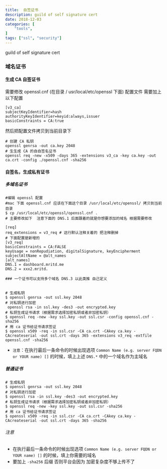 ```yaml
---
title:  自签证书
description: guild of self signature cert
date: 2018-12-03
categories: [
    "tools",
]
tags: ["ssl", "security"]
---
```


guild of self signature cert
<!--more-->


### 域名证书

#### 生成 CA 自签证书
需要修改 openssl.cnf (在目录 / usr/local/etc/openssl 下面) 配置文件 需要加上以下配置

```text
[v3_ca]
subjectKeyIdentifier=hash
authorityKeyIdentifier=keyid:always,issuer
basicConstraints = CA:true
```

然后把配置文件拷贝到当前目录下

```text
# 创建 CA 私钥
openssl genrsa -out ca.key 2048
# ⽣生成 CA 的⾃自签名证书
openssl req -new -x509 -days 365 -extensions v3_ca -key ca.key -out ca.crt -config ./openssl.cnf -sha256
```

#### 自签名，生成私有证书

##### 多域名证书

```text
#编辑 openssl 配置
#mac 下面 openssl.cnf 应该在下面这个目录 /usr/local/etc/openssl/ 拷贝到当前目录
$ cp /usr/local/etc/openssl/openssl.cnf .
# 主要修改如下  注意下面的 DNS.1 后面跟着的就是你想要添加的域名 根据需要修改

[req]
req_extensions = v3_req # 这行默认注释关着的 把注释删掉
# 下面配置是新增的
[v3_req]
basicConstraints = CA:FALSE
keyUsage = nonRepudiation, digitalSignature, keyEncipherment
subjectAltName = @alt_names
[alt_names]
DNS.1 = dashboard.mritd.me
DNS.2 = xxx2.mritd.

### 一个证书可以支持多个域名 DNS.3 以此类推 自己定义


# 生成私钥
$ openssl genrsa -out ssl.key 2048
# 对私钥进行加密
 openssl rsa -in ssl.key -des3 -out encrypted.key
# 私钥生成证书请求（根据需求选择加密私钥或者非加密私钥）
$ openssl req -new -key ssl.key -out ssl.csr -config openssl.cnf -sha256
# 用 ca 证书给证书请求签证
$ openssl x509 -req -in ssl.csr -CA ca.crt -CAkey ca.key -CAcreateserial -out ssl.crt -days 365 -extensions v3_req -extfile openssl.cnf -sha256
```

- `注意`：在执行最后一条命令的时候出现选项 `Common Name (e.g. server FQDN or YOUR name) []` 的时候，填上上述 `DNS.*` 中的一个域名作为主域名

##### 普通证书

```
# 生成私钥
$ openssl genrsa -out ssl.key 2048
# 对私钥进行加密
$ openssl rsa -in ssl.key -des3 -out encrypted.key
# 私钥生成证书请求（根据需求选择加密私钥或者非加密私钥）
$ openssl req -new -key ssl.key -out ssl.csr -sha256
# 用 ca 证书给证书请求签证
$ openssl x509 -req -in ssl.csr -CA ca.crt -CAkey ca.key -CAcreateserial -out ssl.crt -days 365 -sha256
```

###### 注意
- 在执行最后一条命令的时候出现选项 `Common Name (e.g. server FQDN or YOUR name) []` 的时候，填上你需要的域名
- 要加上 `-sha256` 后缀 否则平台会因为 加密复杂度不够上传不了

